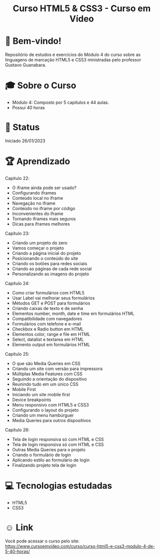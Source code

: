 <div align="center">
<h1>Curso HTML5 & CSS3 - Curso em Vídeo </h1>
</div>

# 👋  Bem-vindo!
Repositório de estudos e exercícios do Módulo 4 do curso sobre as linguagens de marcação HTML5 e CSS3 ministradas pelo professor Gustavo Guanabara.

# &#x1F393; Sobre o Curso
<ul>
<li>Módulo 4: Composto por 5 capítulos e 44 aulas.</li>
<li>Possui 40 horas</li>
</ul>

# &#x1F680; Status
Iniciado 26/01/2023


# 🏆 Aprendizado
Capítulo 22:
<ul>
  <li>O iframe ainda pode ser usado?</li>
  <li>Configurando iframes</li>
  <li>Conteúdo local no iframe</li>
  <li>Navegação no iframe</li>
  <li>Conteúdo no iframe por código</li>
  <li>Inconvenientes do iframe</li>
  <li>Tornando iframes mais seguros</li>
  <li>Dicas para iframes melhores</li>
</ul>

Capítulo 23:
<ul>
  <li>Criando um projeto do zero</li>
  <li>Vamos começar o projeto</li>
  <li>Criando a página inicial do projeto</li>
  <li>Posicionando o conteúdo do site</li>
  <li>Criando os botões para redes sociais</li>
  <li>Criando as páginas de cada rede social</li>
  <li>Personalizando as imagens do projeto</li>
</ul>

Capítulo 24:
<ul>
  <li>Como criar formulários com HTML5</li>
  <li>Usar Label vai melhorar seus formulários</li>
  <li>Métodos GET e POST para formulários</li>
  <li>Criando caixas de texto e de senha</li>
  <li>Elementos number, month, date e time em formulários HTML</li>
  <li>Compatibilidade com navegadores</li>
  <li>Formulários com telefone e e-mail</li>
  <li>Checkbox e Radio button em HTML</li>
  <li>Elementos color, range e file em HTML</li>
  <li>Select, datalist e textarea em HTML</li>
  <li>Elemento output em formulários HTML</li>
</ul>

Capítulo 25:
<ul>
  <li>O que são Media Queries em CSS</li>
  <li>Criando um site com versão para impressora</li>
  <li>Múltiplas Media Features com CSS</li>
  <li>Seguindo a orientação do dispositivo</li>
  <li>Reunindo tudo em um único CSS</li>
  <li>Mobile First</li>
  <li>Iniciando um site mobile first</li>
  <li>Device breakpoints</li>
  <li>Menu responsivo com HTML5 e CSS3</li>
  <li>Configurando o layout do projeto</li>
  <li>Criando um menu hambúrguer</li>
  <li>Media Queries para outros dispositivos</li>
</ul>

Capítulo 26:
<ul>
  <li>Tela de login responsiva só com HTML e CSS</li>
  <li>Tela de login responsiva só com HTML e CSS</li>
  <li>Outras Media Queries para o projeto</li>
  <li>Criando o formulário de login</li>
  <li>Aplicando estilo ao formulário de login</li>
  <li>Finalizando projeto tela de login</li>
</ul>

# &#x1F4BB; Tecnologias estudadas
<ul>
  <li>HTML5</li>
  <li>CSS3</li>
</ul>

# &#X263A; Link
Você pode acessar o curso pelo site: https://www.cursoemvideo.com/curso/curso-html5-e-css3-modulo-4-de-5-40-horas/
